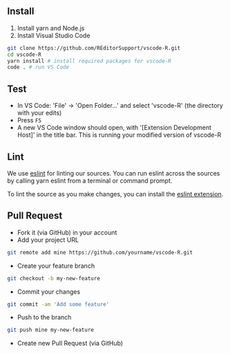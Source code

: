 ## Install

1. Install yarn and Node.js
1. Install Visual Studio Code

```sh
git clone https://github.com/REditorSupport/vscode-R.git
cd vscode-R
yarn install # install required packages for vscode-R
code . # run VS Code
```

## Test

* In VS Code: 'File' -> 'Open Folder...' and select 'vscode-R' (the directory with your edits)
* Press `F5`
* A new VS Code window should open, with '[Extension Development Host]' in the title bar. This is running your modified version of vscode-R

## Lint

We use [eslint](https://eslint.org/) for linting our sources. You can run eslint across the sources by calling yarn eslint from a terminal or command prompt. 

To lint the source as you make changes, you can install the [eslint extension](https://marketplace.visualstudio.com/items?itemName=dbaeumer.vscode-eslint).

## Pull Request

* Fork it (via GitHub) in your account
* Add your project URL

```sh
git remote add mine https://github.com/yourname/vscode-R.git
```

* Create your feature branch

```sh
git checkout -b my-new-feature
```

* Commit your changes

```sh
git commit -am 'Add some feature'
```

* Push to the branch

```sh
git push mine my-new-feature
```

* Create new Pull Request (via GitHub)
